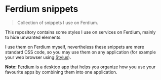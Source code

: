 # Ferdium snippets

> Collection of snippets I use on Ferdium.

This repository contains some styles I use on services on Ferdium, mainly to hide unwanted elements.

I use them on Ferdium myself, nevertheless these snippets are mere standard CSS code, so you may use them on any application (for example your web browser using [Stylus](https://add0n.com/stylus.html)).

**Note:** [Ferdium](https://ferdium.org/) is a desktop app that helps you organize how you use your favourite apps by combining them into one application.

